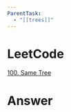 ```yaml
---
ParentTask:
  - "[[trees]]"
---
```


# LeetCode
[100. Same Tree](https://leetcode.com/problems/same-tree/)

# Answer
```Cpp
